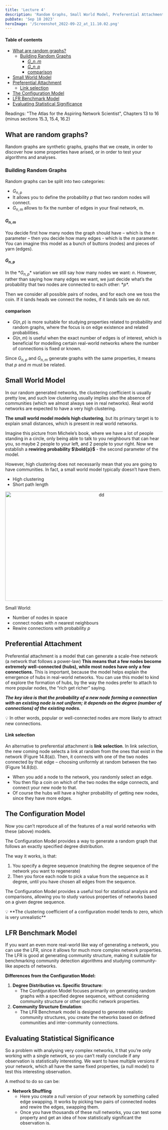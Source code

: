 ```yaml
---
title: 'Lecture 4'
description: 'Random Graphs, Small World Model, Preferential Attachment, Link Selection, Configuration Model, LFR Benchmark, Statistical Signififance'
pubDate: 'Sep 18 2023'
heroImage: '/Screenshot_2022-09-22_at_11.10.02.png'
---
```


#### Table of contents
- [What are random graphs?](#what-are-random-graphs)
  - [Building Random Graphs](#building-random-graphs)
    - [$G\_{n,m}$](#g_nm)
    - [$G\_{n,p}$](#g_np)
    - [comparison](#comparison)
- [Small World Model](#small-world-model)
- [Preferential Attachment](#preferential-attachment)
    - [Link selection](#link-selection)
- [The Configuration Model](#the-configuration-model)
- [LFR Benchmark Model](#lfr-benchmark-model)
- [Evaluating Statistical Significance](#evaluating-statistical-significance)

Readings: "The Atlas for the Aspiring Network Scientist", Chapters 13 to 16 (minus sections 15.3, 15.4, 16.2)

## What are random graphs?

Random graphs are synthetic graphs, graphs that we create, in order to discover how some properties have arised, or in order to test your algorithms and analyses.

### Building Random Graphs

Random graphs can be split into two categories:

- $G_{n,p}$
- It allows you to define the probability $p$ that two random nodes will connect.
- $G_{n,m}$ allows to fix the number of edges in your final network, m.

#### $G_{n,m}$

You decide first how many nodes the graph should have – which is the *n* parameter – then you decide how many edges - which is the $m$ parameter. You can imagine this model as a bunch of buttons (nodes) and pieces of yarn (edges).

#### $G_{n,p}$

In the $*G_{n,p}$* variation we still say how many nodes we want: *n*. However, rather than saying how many edges we want, we just decide what’s the probability that two nodes are connected to each other: $*p*$.  

Then we consider all possible pairs of nodes, and for each one we toss the coin. If it lands heads we connect the nodes, if it lands tails we do not. 

#### comparison

- $G(n,p)$ is more suitable for studying properties related to probability and random graphs, where the focus is on edge existence and related probabilities.
- $G(n,m)$ is useful when the exact number of edges is of interest, which is beneficial for modelling certain real-world networks where the number of connections is fixed or known.

Since $G_{n,p}$ and $G_{n,m}$  generate graphs with the same properties, it means that $p$ and $m$ must be related.

## Small World Model

In our random generated networks, the clustering coefficient is usually pretty low, and such low clustering usually implies also the absence of communities (which we almost always see in real networks). Real world networks are expected to have a very high clustering.

**The small world model models high clustering**, but its primary target is to explain small distances, which is present in real world networks.

Imagine this picture from Michele’s book, where we have a lot of people standing in a circle, only being able to talk to you neighbours that can hear you, so maybe 2 people to your left, and 2 people to your right. Now we establish a **rewiring probability $\bold{p}$** - the second parameter of the model. 

 However, high clustering does not necessarily mean that you are going to have communities. In fact, a small world model typically doesn’t have them.

- High clustering
- Short path length


<div style="text-align: center;">
    <img src="/Screenshot_2022-09-22_at_11.10.02.png" alt="dd" width="600" height="350">
</div>

Small World:

- Number of nodes in space
- connect nodes with $n$ nearest neighbours
- Rewire connections with probability $p$

## Preferential Attachment

Preferential attachment is a model that can generate a scale-free network (a network that follows a power-law) **This means that a few nodes become extremely well-connected (hubs), while most nodes have only a few connections.** This is important, because the model helps explain the emergence of hubs in real-world networks. You can use this model to kind of explore the formation of hubs, by the way the nodes prefer to attach to more popular nodes, the “rich get richer” saying.

***The key idea is that the probability of a new node forming a connection with an existing node is not uniform; it depends on the degree (number of connections) of the existing nodes.***

<aside>
💡 In other words, popular or well-connected nodes are more likely to attract new connections.

</aside>

#### Link selection

An alternative to preferential attachment is **link selection**. In link selection, the new coming node selects a link at random from the ones that exist in the network (Figure 14.8(a)). Then, it connects with one of the two nodes connected by that edge – choosing uniformly at random between the two (Figure 14.8(b)).

- When you add a node to the network, you randomly select an edge.
- You then flip a coin on which of the two nodes the edge connects, and connect your new node to that.
- Of course the hubs will have a higher probability of getting new nodes, since they have more edges.

## The Configuration Model

Now you can’t reproduce all of the features of a real world networks with these (above) models.

The Configuration Model provides a way to generate a random graph that follows an exactly specified degree distribution.

The way it works, is that:

1. You specify a degree sequence (matching the degree sequence of the network you want to regenerate)
2. Then you force each node to pick a value from the sequence as it degree, until you have chosen all edges from the sequence.

The Configuration Model provides a useful tool for statistical analysis and comparisons, allowing you to study various properties of networks based on a given degree sequence.

<aside>
💡 **The clustering coefficient of a configuration model tends to zero, which is very unrealistic**

</aside>

## LFR Benchmark Model

If you want an even more real-world like way of generating a network, you can use the LFR, since it allows for much more complex network properties. The LFR is good at generating community structure, making it suitable for benchmarking community detection algorithms and studying community-like aspects of networks. 

**Differences from the Configuration Model:**

1. **Degree Distribution vs. Specific Structure**:
    - The Configuration Model focuses primarily on generating random graphs with a specified degree sequence, without considering community structure or other specific network properties.
2. **Community Structure Emulation**:
    - The LFR Benchmark model is designed to generate realistic community structures, you create the networks based on defined communities and inter-community connections.

## Evaluating Statistical Significance

So a problem with analysing very complex networks, it that you’re only working with a single network, so you can’t really conclude if any observation is statistically interesting. We want to have multiple versions if your network, which all have the same fixed properties, (a null model) to test this interesting observation. 

A method to do so can be:

- **************Network Shuffling**************
    - Here you create a null version of your network by something called edge swapping. It works by picking two pairs of connected nodes and rewire the edges, swapping them.
    - Once you have thousands of these null networks, you can test some property and get an idea of how statistically significant the observation is.